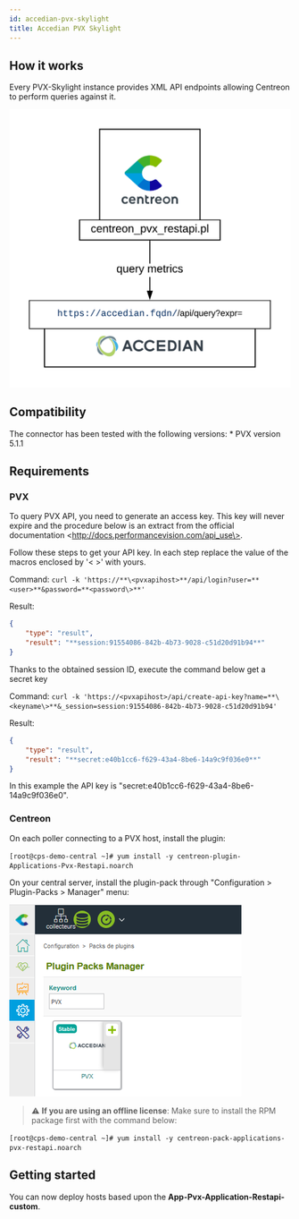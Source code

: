 ```yaml
---
id: accedian-pvx-skylight
title: Accedian PVX Skylight
---
```


## How it works

Every PVX-Skylight instance provides XML API endpoints allowing Centreon to
perform queries against it.

![architecture](../../assets/integrations/external/skylight-pvx-connector.png)

## Compatibility

The connector has been tested with the following versions: \* PVX version 5.1.1

## Requirements

### PVX

To query PVX API, you need to generate an access key. This key will never expire
and the procedure below is an extract from the official documentation
\<http://docs.performancevision.com/api_use\>.

Follow these steps to get your API key. In each step replace the value of the
macros enclosed by '\< \>' with yours.

Command: `curl -k
'https://**\<pvxapihost>**/api/login?user=**<user>**&password=**<password\>**'`

Result:

``` json
{
    "type": "result",
    "result": "**session:91554086-842b-4b73-9028-c51d20d91b94**"
}
```

Thanks to the obtained session ID, execute the command below get a secret key

Command: `curl -k
'https://<pvxapihost>/api/create-api-key?name=**\<keyname\>**&_session=session:91554086-842b-4b73-9028-c51d20d91b94'`

Result:

``` json
{
    "type": "result",
    "result": "**secret:e40b1cc6-f629-43a4-8be6-14a9c9f036e0**"
}
```

In this example the API key is "secret:e40b1cc6-f629-43a4-8be6-14a9c9f036e0".

### Centreon

On each poller connecting to a PVX host, install the plugin:

`[root@cps-demo-central ~]# yum install -y
centreon-plugin-Applications-Pvx-Restapi.noarch`

On your central server, install the plugin-pack through "Configuration \>
Plugin-Packs \> Manager" menu:

![install\_epp](../../assets/integrations/external/skylight-pvx-epp-install.png)

> :warning: **If you are using an offline license**: Make sure to install
> the RPM package first with the command below:

`[root@cps-demo-central ~]# yum install -y
centreon-pack-applications-pvx-restapi.noarch`

## Getting started

You can now deploy hosts based upon the **App-Pvx-Application-Restapi-custom**.
